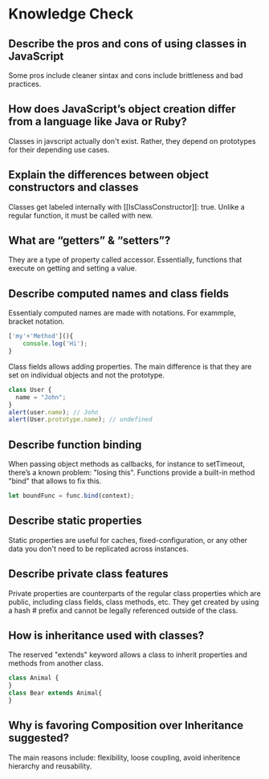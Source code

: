 # Knowledge Check

## Describe the pros and cons of using classes in JavaScript

Some pros include cleaner sintax and cons include brittleness and bad practices.

## How does JavaScript’s object creation differ from a language like Java or Ruby?

Classes in javscript actually don't exist. Rather, they depend on prototypes for their depending use cases.

## Explain the differences between object constructors and classes

Classes get labeled internally with [[IsClassConstructor]]: true. Unlike a regular function, it must be called with new.

## What are “getters” & “setters”?

They are a type of property called accessor. Essentially, functions that execute on getting and setting a value.

## Describe computed names and class fields

Essentialy computed names are made with notations. For exammple, bracket notation.

```javascript
['my'+'Method'](){
    console.log('Hi');
}
```

Class fields allows adding properties. The main difference is that they are set on individual objects and not the prototype.

```javascript
class User {
  name = "John";
}
alert(user.name); // John
alert(User.prototype.name); // undefined
```

## Describe function binding

When passing object methods as callbacks, for instance to setTimeout, there’s a known problem: "losing this".
Functions provide a built-in method "bind" that allows to fix this.

```javascript
let boundFunc = func.bind(context);
```

## Describe static properties

Static properties are useful for caches, fixed-configuration, or any other data you don't need to be replicated across instances.

## Describe private class features

Private properties are counterparts of the regular class properties which are public, including class fields, class methods, etc. They get created by using a hash # prefix and cannot be legally referenced outside of the class.

## How is inheritance used with classes?

The reserved "extends" keyword allows a class to inherit properties and methods from another class.

```javascript
class Animal {
}
class Bear extends Animal{
}
```

## Why is favoring Composition over Inheritance suggested?

The main reasons include: flexibility, loose coupling, avoid inheritence hierarchy and reusability.
